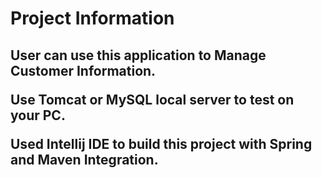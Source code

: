 <h1><b> Project Information </b></h1>

<h2>User can use this application to Manage Customer Information.

Use Tomcat or MySQL local server to test on your PC.

Used Intellij IDE to build this project with Spring and Maven Integration.

</h2>
